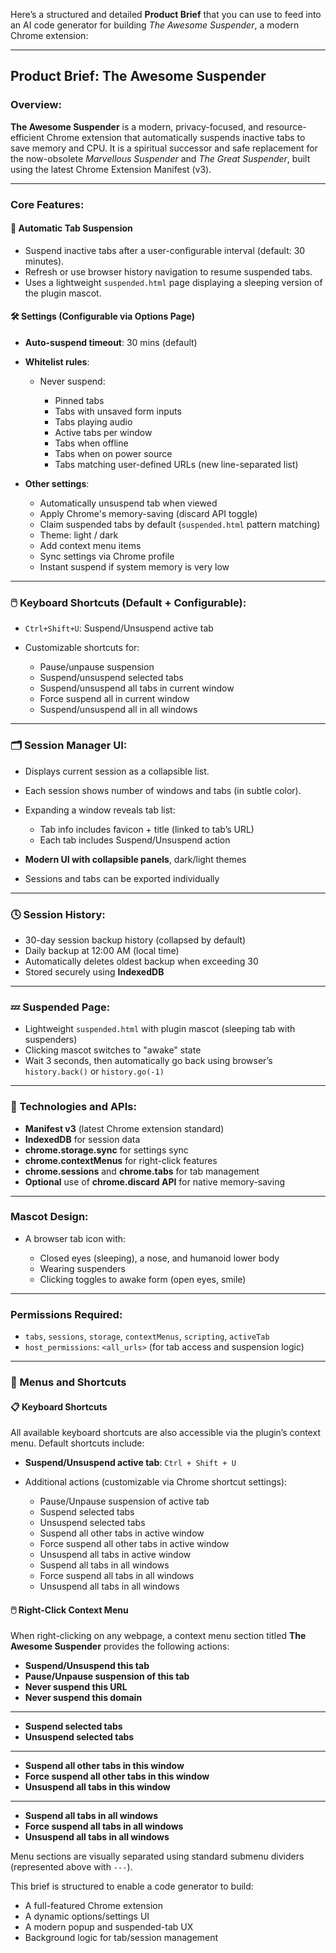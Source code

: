 Here’s a structured and detailed **Product Brief** that you can use to feed into an AI code generator for building *The Awesome Suspender*, a modern Chrome extension:

---

## Product Brief: **The Awesome Suspender**

### Overview:

**The Awesome Suspender** is a modern, privacy-focused, and resource-efficient Chrome extension that automatically suspends inactive tabs to save memory and CPU. It is a spiritual successor and safe replacement for the now-obsolete *Marvellous Suspender* and *The Great Suspender*, built using the latest Chrome Extension Manifest (v3).

---

### Core Features:

#### 🔄 Automatic Tab Suspension

* Suspend inactive tabs after a user-configurable interval (default: 30 minutes).
* Refresh or use browser history navigation to resume suspended tabs.
* Uses a lightweight `suspended.html` page displaying a sleeping version of the plugin mascot.

#### 🛠 Settings (Configurable via Options Page)

* **Auto-suspend timeout**: 30 mins (default)
* **Whitelist rules**:

  * Never suspend:

    * Pinned tabs
    * Tabs with unsaved form inputs
    * Tabs playing audio
    * Active tabs per window
    * Tabs when offline
    * Tabs when on power source
    * Tabs matching user-defined URLs (new line-separated list)
* **Other settings**:

  * Automatically unsuspend tab when viewed
  * Apply Chrome's memory-saving (discard API toggle)
  * Claim suspended tabs by default (`suspended.html` pattern matching)
  * Theme: light / dark
  * Add context menu items
  * Sync settings via Chrome profile
  * Instant suspend if system memory is very low

---

### 🖱️ Keyboard Shortcuts (Default + Configurable):

* `Ctrl+Shift+U`: Suspend/Unsuspend active tab
* Customizable shortcuts for:

  * Pause/unpause suspension
  * Suspend/unsuspend selected tabs
  * Suspend/unsuspend all tabs in current window
  * Force suspend all in current window
  * Suspend/unsuspend all in all windows

---

### 🗂️ Session Manager UI:

* Displays current session as a collapsible list.
* Each session shows number of windows and tabs (in subtle color).
* Expanding a window reveals tab list:

  * Tab info includes favicon + title (linked to tab’s URL)
  * Each tab includes Suspend/Unsuspend action
* **Modern UI with collapsible panels**, dark/light themes
* Sessions and tabs can be exported individually

---

### 🕓 Session History:

* 30-day session backup history (collapsed by default)
* Daily backup at 12:00 AM (local time)
* Automatically deletes oldest backup when exceeding 30
* Stored securely using **IndexedDB**

---

### 💤 Suspended Page:

* Lightweight `suspended.html` with plugin mascot (sleeping tab with suspenders)
* Clicking mascot switches to "awake" state
* Wait 3 seconds, then automatically go back using browser’s `history.back()` or `history.go(-1)`

---

### 🔌 Technologies and APIs:

* **Manifest v3** (latest Chrome extension standard)
* **IndexedDB** for session data
* **chrome.storage.sync** for settings sync
* **chrome.contextMenus** for right-click features
* **chrome.sessions** and **chrome.tabs** for tab management
* **Optional** use of **chrome.discard API** for native memory-saving

---

### Mascot Design:

* A browser tab icon with:

  * Closed eyes (sleeping), a nose, and humanoid lower body
  * Wearing suspenders
  * Clicking toggles to awake form (open eyes, smile)

---

### Permissions Required:

* `tabs`, `sessions`, `storage`, `contextMenus`, `scripting`, `activeTab`
* `host_permissions`: `<all_urls>` (for tab access and suspension logic)

---

### 🧭 Menus and Shortcuts

#### 📋 Keyboard Shortcuts

All available keyboard shortcuts are also accessible via the plugin’s context menu. Default shortcuts include:

* **Suspend/Unsuspend active tab**: `Ctrl + Shift + U`
* Additional actions (customizable via Chrome shortcut settings):

  * Pause/Unpause suspension of active tab
  * Suspend selected tabs
  * Unsuspend selected tabs
  * Suspend all other tabs in active window
  * Force suspend all other tabs in active window
  * Unsuspend all tabs in active window
  * Suspend all tabs in all windows
  * Force suspend all tabs in all windows
  * Unsuspend all tabs in all windows

#### 🖱️ Right-Click Context Menu

When right-clicking on any webpage, a context menu section titled **The Awesome Suspender** provides the following actions:

* **Suspend/Unsuspend this tab**
* **Pause/Unpause suspension of this tab**
* **Never suspend this URL**
* **Never suspend this domain**

---

* **Suspend selected tabs**
* **Unsuspend selected tabs**

---

* **Suspend all other tabs in this window**
* **Force suspend all other tabs in this window**
* **Unsuspend all tabs in this window**

---

* **Suspend all tabs in all windows**
* **Force suspend all tabs in all windows**
* **Unsuspend all tabs in all windows**

Menu sections are visually separated using standard submenu dividers (represented above with `---`).



This brief is structured to enable a code generator to build:

* A full-featured Chrome extension
* A dynamic options/settings UI
* A modern popup and suspended-tab UX
* Background logic for tab/session management


